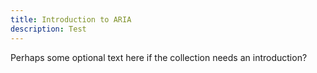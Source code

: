 ```yaml
---
title: Introduction to ARIA
description: Test
---
```


Perhaps some optional text here if the collection needs an introduction?
